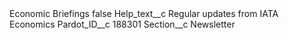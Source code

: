 <?xml version="1.0" encoding="UTF-8"?>
<CustomMetadata xmlns="http://soap.sforce.com/2006/04/metadata" xmlns:xsi="http://www.w3.org/2001/XMLSchema-instance" xmlns:xsd="http://www.w3.org/2001/XMLSchema">
    <label>Economic Briefings</label>
    <protected>false</protected>
    <values>
        <field>Help_text__c</field>
        <value xsi:type="xsd:string">Regular updates from IATA Economics</value>
    </values>
    <values>
        <field>Pardot_ID__c</field>
        <value xsi:type="xsd:string">188301</value>
    </values>
    <values>
        <field>Section__c</field>
        <value xsi:type="xsd:string">Newsletter</value>
    </values>
</CustomMetadata>
